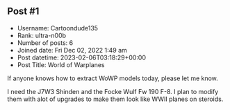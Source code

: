 ## Post #1
- Username: Cartoondude135
- Rank: ultra-n00b
- Number of posts: 6
- Joined date: Fri Dec 02, 2022 1:49 am
- Post datetime: 2023-02-06T03:18:29+00:00
- Post Title: World of Warplanes

If anyone knows how to extract WoWP models today, please let me know. 

I need the J7W3 Shinden and the Focke Wulf Fw 190 F-8. I plan to modify them with alot of upgrades to make them look like WWII planes on steroids.
